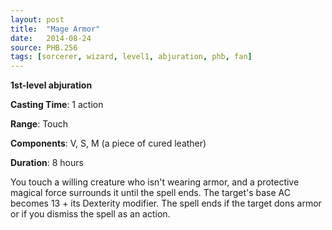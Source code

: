 ```yaml
---
layout: post
title:  "Mage Armor"
date:   2014-08-24
source: PHB.256
tags: [sorcerer, wizard, level1, abjuration, phb, fan]
---
```


**1st-level abjuration**

**Casting Time**: 1 action

**Range**: Touch

**Components**: V, S, M (a piece of cured leather)

**Duration**: 8 hours

You touch a willing creature who isn't wearing armor, and a protective magical force surrounds it until the spell ends. The target's base AC becomes 13 + its Dexterity modifier. The spell ends if the target dons armor or if you dismiss the spell as an action.
